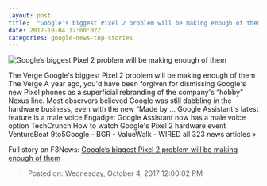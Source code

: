 ```yaml
---
layout: post
title:  "Google’s biggest Pixel 2 problem will be making enough of them"
date: 2017-10-04 12:00:02Z
categories: google-news-top-stories
---
```


![Google’s biggest Pixel 2 problem will be making enough of them](https://cdn0.vox-cdn.com/thumbor/DZ7xTes5Tejs2c6HxVg2WB4Ytls=/0x176:3000x1747/fit-in/1200x630/cdn0.vox-cdn.com/uploads/chorus_asset/file/9375785/Untitled_1.jpg)

The Verge Google's biggest Pixel 2 problem will be making enough of them The Verge A year ago, you'd have been forgiven for dismissing Google's new Pixel phones as a superficial rebranding of the company's “hobby” Nexus line. Most observers believed Google was still dabbling in the hardware business, even with the new “Made by ... Google Assistant's latest feature is a male voice Engadget Google Assistant now has a male voice option TechCrunch How to watch Google's Pixel 2 hardware event VentureBeat 9to5Google - BGR - ValueWalk - WIRED all 323 news articles »


Full story on F3News: [Google’s biggest Pixel 2 problem will be making enough of them](http://www.f3nws.com/n/UXAGmH)

> Posted on: Wednesday, October 4, 2017 12:00:02 PM
